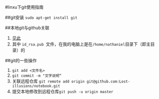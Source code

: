#linxu下git使用指南

##git安装
`sudo apt-get install git`

##本地git与github关联
1. [见此](https://www.cnblogs.com/woider/p/6533709.html)
2. 其中 `id_rsa.pub `文件，在我的电脑上是在`/home/nathaniel`目录下（即主目录）的

##git的一些操作
1. `git add <文件名>`
2. `git commit -m "文字说明“`
3. 关联远程仓库 `git remote add origin git@github.com:Lost-illusions/notebook.git`
4. 提交本地修改到远程仓库`git push -u origin master`